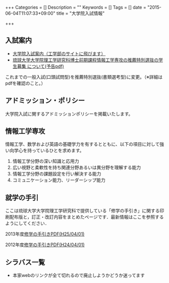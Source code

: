 +++
Categories = []
Description = ""
Keywords = []
Tags = []
date = "2015-06-04T11:07:33+09:00"
title = "大学院入試情報"

+++

## 入試案内

- [大学院入試案内（工学部のサイトに飛びます）](http://www.tec.u-ryukyu.ac.jp/)
- [琉球大学大学院理工学研究科博士前期課程情報工学専攻の推薦特別選抜の学生募集 について(予告pdf)](/pdf/master_recommendation_H24.pdf)

これまでの一般入試(口頭試問型)を推薦特別選抜(書類選考型)に変更。（※詳細はpdfを確認のこと。）


## アドミッション・ポリシー

大学院入試に関するアドミッションポリシーを掲載いたします。

## 情報工学専攻

情報工学、数学および英語の基礎学力を有するとともに、以下の項目に対して強い向学心を持っているひとを求めます。

1. 情報工学分野の深い知識と応用力
2. 広い視野と柔軟性を持ち関連分野あるいは異分野を理解する能力
3. 情報工学分野の課題設定を行い解決する能力
4. コミュニケーション能力、リーダーシップ能力


## 就学の手引
ここは琉球大学大学院理工学研究科で提供している「修学の手引き」に関する印刷配布版と，訂正・改訂内容をまとめたページです．最新情報はここを参照するようにしてください．


2013年度[修学の手引きPDF(H25/04/01)](/pdf/tebiki-master-2013.pdf)

2012年度[修学の手引きPDF(H24/04/01)](/pdf/tebiki-master-2012.pdf) 


## シラバス一覧
- 本家webのリンクが全て切れるので廃止しようかどうか迷ってます
